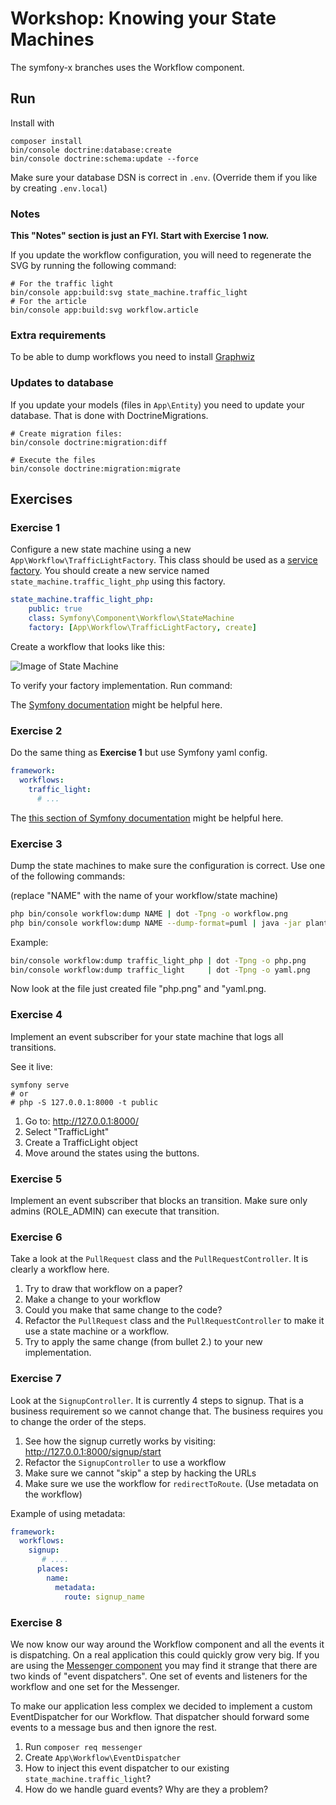 # Workshop: Knowing your State Machines

The symfony-x branches uses the Workflow component.

## Run

Install with
```
composer install
bin/console doctrine:database:create
bin/console doctrine:schema:update --force
```

Make sure your database DSN is correct in `.env`. (Override them if you like by creating `.env.local`)

### Notes

**This "Notes" section is just an FYI. Start with Exercise 1 now.**

If you update the workflow configuration, you will need to regenerate the
SVG by running the following command:

```
# For the traffic light
bin/console app:build:svg state_machine.traffic_light
# For the article
bin/console app:build:svg workflow.article
```

### Extra requirements

To be able to dump workflows you need to install [Graphwiz](http://www.graphviz.org/)

### Updates to database

If you update your models (files in `App\Entity`) you need to update your database.
That is done with DoctrineMigrations.

```
# Create migration files:
bin/console doctrine:migration:diff

# Execute the files
bin/console doctrine:migration:migrate
```

## Exercises

### Exercise 1

Configure a new state machine using a new `App\Workflow\TrafficLightFactory`. This class
should be used as a [service factory](https://symfony.com/doc/current/service_container/factories.html).
You should create a new service named `state_machine.traffic_light_php` using this factory.

```yaml
state_machine.traffic_light_php:
    public: true
    class: Symfony\Component\Workflow\StateMachine
    factory: [App\Workflow\TrafficLightFactory, create]
```

Create a workflow that looks like this:

![Image of State Machine](https://github.com/Nyholm/workshop-state-machines/raw/mealy-1/Resources/traffic.png)

To verify your factory implementation. Run command:

The [Symfony documentation](https://symfony.com/doc/current/components/workflow.html) might be helpful here.

### Exercise 2

Do the same thing as **Exercise 1** but use Symfony yaml config.

```yaml
framework:
  workflows:
    traffic_light:
      # ...
```

The [this section of Symfony documentation](https://symfony.com/doc/current/workflow.html#creating-a-workflow) might be helpful here.

### Exercise 3

Dump the state machines to make sure the configuration is correct.
Use one of the following commands:

(replace "NAME" with the name of your workflow/state machine)

```bash
php bin/console workflow:dump NAME | dot -Tpng -o workflow.png
php bin/console workflow:dump NAME --dump-format=puml | java -jar plantuml.jar -p  > workflow.png
```

Example:

```bash
bin/console workflow:dump traffic_light_php | dot -Tpng -o php.png
bin/console workflow:dump traffic_light     | dot -Tpng -o yaml.png
```

Now look at the file just created file "php.png" and "yaml.png.

### Exercise 4

Implement an event subscriber for your state machine that logs all transitions.

See it live:
```
symfony serve
# or
# php -S 127.0.0.1:8000 -t public
```

1. Go to: http://127.0.0.1:8000/
2. Select "TrafficLight"
3. Create a TrafficLight object
4. Move around the states using the buttons.

### Exercise 5

Implement an event subscriber that blocks an transition. Make sure only admins
(ROLE_ADMIN) can execute that transition.

### Exercise 6

Take a look at the `PullRequest` class and the `PullRequestController`. It is
clearly a workflow here.

1. Try to draw that workflow on a paper?
2. Make a change to your workflow
3. Could you make that same change to the code?
4. Refactor the `PullRequest` class and the `PullRequestController` to make it use
a state machine or a workflow.
5. Try to apply the same change (from bullet 2.) to your new implementation.


### Exercise 7

Look at the `SignupController`. It is currently 4 steps to signup. That is a business
requirement so we cannot change that. The business requires you to change the order
of the steps.

1. See how the signup curretly works by visiting: http://127.0.0.1:8000/signup/start
2. Refactor the `SignupController` to use a workflow
3. Make sure we cannot "skip" a step by hacking the URLs
4. Make sure we use the workflow for `redirectToRoute`. (Use metadata on the workflow)


Example of using metadata:
```yaml
framework:
  workflows:
    signup:
       # ....
      places:
        name:
          metadata:
            route: signup_name
```

### Exercise 8

We now know our way around the Workflow component and all the events it is dispatching.
On a real application this could quickly grow very big. If you are using the
[Messenger component](https://symfony.com/doc/current/components/messenger.html) you may
find it strange that there are two kinds of "event dispatchers". One set of events and listeners
for the workflow and one set for the Messenger.

To make our application less complex we decided to implement a custom EventDispatcher for
our Workflow. That dispatcher should forward some events to a message bus and then ignore the
rest.

1. Run `composer req messenger`
2. Create `App\Workflow\EventDispatcher`
3. How to inject this event dispatcher to our existing `state_machine.traffic_light`?
4. How do we handle guard events? Why are they a problem?
